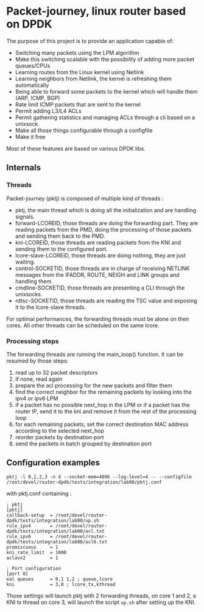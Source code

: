 # Packet-journey, linux router based on DPDK

The purpose of this project is to provide an application capable of:
* Switching many packets using the LPM algorithm
* Make this switching scalable with the possibility of adding more packet queues/CPUs
* Learning routes from the Linux kernel using Netlink
* Learning neighbors from Netlink, the kernel is refreshing them automatically
* Being able to forward some packets to the kernel which will handle them (ARP, ICMP, BGP)
* Rate limit ICMP packets that are sent to the kernel
* Permit adding L3/L4 ACLs
* Permit gathering statistics and managing ACLs through a cli based on a unixsock
* Make all those things configurable through a configfile
* Make it free

Most of these features are based on various DPDK libs.

## Internals

### Threads

Packet-journey (pktj) is composed of multiple kind of threads :
* pktj, the main thread which is doing all the initialization and are handling signals.
* forward-LCOREID, those threads are doing the forwarding part. They are reading packets from the PMD, doing the processing of those packets and sending them back to the PMD.
* kni-LCOREID, those threads are reading packets from the KNI and sending them to the configured port.
* lcore-slave-LCOREID, those threads are doing nothing, they are just waiting.
* control-SOCKETID, those threads are in charge of receiving NETLINK messages from the IFADDR, ROUTE, NEIGH and LINK groups and handling them.
* cmdline-SOCKETID, those threads are presenting a CLI through the unixsocks.
* rdtsc-SOCKETID, those threads are reading the TSC value and exposing it to the lcore-slave threads.

For optimal performances, the forwarding threads must be alone on their cores. All other threads can be scheduled on the same lcore.

### Processing steps

The forwarding threads are running the main_loop() function. It can be resumed by those steps:
1. read up to 32 packet descriptors
2. if none, read again
3. prepare the acl processing for the new packets and filter them
4. find the correct neighbor for the remaining packets by looking into the ipv4 or ipv6 LPM
5. if a packet has no possible next_hop in the LPM or if a packet has the router IP, send it to the kni and remove it from the rest of the processing loop
6. for each remaining packets, set the correct destination MAC address according to the selected next_hop
7. reorder packets by destination port
8. send the packets in batch grouped by destination port

## Configuration examples

```pktj -l 0,1,2,3 -n 4 --socket-mem=4096 --log-level=4 -- --configfile /root/devel/router-dpdk/tests/integration/lab00/pktj.conf```

with pktj.conf containing :
```
; pktj
[pktj]
callback-setup  = /root/devel/router-dpdk/tests/integration/lab00/up.sh
rule_ipv4       = /root/devel/router-dpdk/tests/integration/lab00/acl.txt
rule_ipv6       = /root/devel/router-dpdk/tests/integration/lab00/acl6.txt
promiscuous     = 1
kni_rate_limit  = 1000
aclavx2         = 1

; Port configuration
[port 0]
eal queues      = 0,1 1,2 ; queue,lcore
kni             = 3,0 ; lcore_tx,kthread
```

Those settings will launch pktj with 2 forwarding threads, on core 1 and 2, a KNI tx thread on core 3, will launch the script ```up.sh``` after setting up the KNI.
